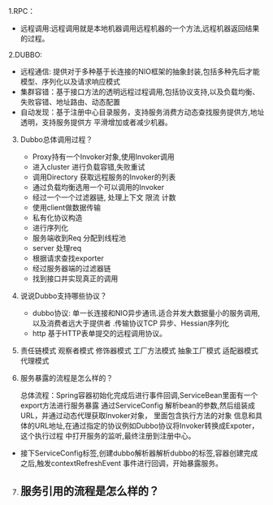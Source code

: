 1.RPC：

- 远程调用:远程调用就是本地机器调用远程机器的一个方法,远程机器返回结果的过程。

2.DUBBO:

- 远程通信: 提供对于多种基于长连接的NIO框架的抽象封装,包括多种先后才能模型、序列化以及请求响应模式
- 集群容错：基于接口方法的透明远程过程调用,包括协议支持,以及负载均衡、失败容错、地址路由、动态配置
- 自动发现：基于注册中心目录服务，支持服务消费方动态查找服务提供方,地址透明，支持服务提供方 平滑增加或者减少机器。

3. Dubbo总体调用过程？
    - Proxy持有一个Invoker对象,使用Invoker调用
    - 进入cluster 进行负载容错,失败重试
    - 调用Directory 获取远程服务的Invoker的列表
    - 通过负载均衡选用一个可以调用的Invoker
    - 经过一个一个过滤器链, 处理上下文 限流 计数
    - 使用client做数据传输
    - 私有化协议构造
    - 进行序列化
    - 服务端收到Req 分配到线程池
    - server 处理req
    - 根据请求查找exporter
    - 经过服务器端的过滤器链
    - 找到接口并实现真正的调用

4. 说说Dubbo支持哪些协议？
    - dubbo协议: 单一长连接和NIO异步通讯.适合并发大数据量小的服务调用,以及消费者远大于提供者 .传输协议TCP 异步、Hessian序列化
    - http 基于HTTP表单提交的远程调用协议。

5. 责任链模式 观察者模式 修饰器模式 工厂方法模式 抽象工厂模式 适配器模式 代理模式

6. 服务暴露的流程是怎么样的？

   总体流程：Spring容器初始化完成后进行事件回调,ServiceBean里面有一个export方法进行服务暴露
   通过ServiceConfig 解析bean的参数,然后组装成URL，并通过动态代理获取Invoker对象，
   里面包含执行方法的对象 信息和具体的URL地址,在通过指定的协议例如Dubbo协议将Invoker转换成Expoter，这个执行过程 中打开服务的监听,最终注册到注册中心。


- 接下ServiceConfig标签,创建dubbo解析器解析dubbo的标签,容器创建完成之后,触发contextRefreshEvent 事件进行回调，开始暴露服务。

7. 服务引用的流程是怎么样的？
   - 
   